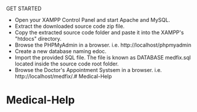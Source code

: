 GET STARTED
- Open your XAMPP Control Panel and start Apache and MySQL.
- Extract the downloaded source code zip file.
- Copy the extracted source code folder and paste it into the XAMPP's "htdocs" directory.
- Browse the PHPMyAdmin in a browser. i.e. http://localhost/phpmyadmin
- Create a new database naming edoc.
- Import the provided SQL file. The file is known as DATABASE medfix.sql located inside the source code root folder.
- Browse the Doctor's Appointment Systsem in a browser. i.e. http://localhost/medfix/.# Medical-Help
# Medical-Help
